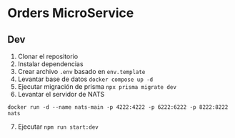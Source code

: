 # Orders MicroService

## Dev

1. Clonar el repositorio
2. Instalar dependencias
3. Crear archivo `.env` basado en `env.template`
4. Levantar base de datos `docker compose up -d`
5. Ejecutar migración de prisma `npx prisma migrate dev`
6. Levantar el servidor de NATS

```
docker run -d --name nats-main -p 4222:4222 -p 6222:6222 -p 8222:8222 nats
```

7. Ejecutar `npm run start:dev`
